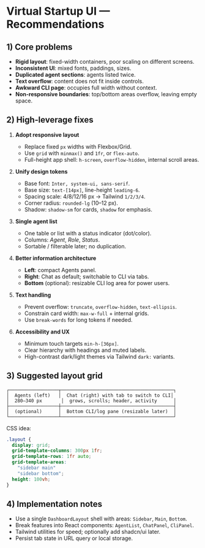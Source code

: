 # Virtual Startup UI — Recommendations

## 1) Core problems
- **Rigid layout**: fixed-width containers, poor scaling on different screens.
- **Inconsistent UI**: mixed fonts, paddings, sizes.
- **Duplicated agent sections**: agents listed twice.
- **Text overflow**: content does not fit inside controls.
- **Awkward CLI page**: occupies full width without context.
- **Non-responsive boundaries**: top/bottom areas overflow, leaving empty space.

## 2) High‑leverage fixes
1. **Adopt responsive layout**
   - Replace fixed `px` widths with Flexbox/Grid.
   - Use `grid` with `minmax()` and `1fr`, or `flex-auto`.
   - Full-height app shell: `h-screen`, `overflow-hidden`, internal scroll areas.

2. **Unify design tokens**
   - Base font: `Inter, system-ui, sans-serif`.
   - Base size: `text-[14px]`, line-height `leading-6`.
   - Spacing scale: 4/8/12/16 px → Tailwind `1/2/3/4`.
   - Corner radius: `rounded-lg` (10–12 px).
   - Shadow: `shadow-sm` for cards, `shadow` for emphasis.

3. **Single agent list**
   - One table or list with a status indicator (dot/color).
   - Columns: *Agent*, *Role*, *Status*.
   - Sortable / filterable later; no duplication.

4. **Better information architecture**
   - **Left**: compact Agents panel.
   - **Right**: Chat as default; switchable to CLI via tabs.
   - **Bottom** (optional): resizable CLI log area for power users.

5. **Text handling**
   - Prevent overflow: `truncate`, `overflow-hidden`, `text-ellipsis`.
   - Constrain card width: `max-w-full` + internal grids.
   - Use `break-words` for long tokens if needed.

6. **Accessibility and UX**
   - Minimum touch targets `min-h-[36px]`.
   - Clear hierarchy with headings and muted labels.
   - High-contrast dark/light themes via Tailwind `dark:` variants.

## 3) Suggested layout grid
```
┌──────────────────┬─────────────────────────────────────────┐
│  Agents (left)   │  Chat (right) with tab to switch to CLI│
│  280–340 px       │  grows, scrolls; header, activity      │
├──────────────────┼─────────────────────────────────────────┤
│  (optional)      │  Bottom CLI/log pane (resizable later)  │
└──────────────────┴─────────────────────────────────────────┘
```
CSS idea:
```css
.layout {
  display: grid;
  grid-template-columns: 300px 1fr;
  grid-template-rows: 1fr auto;
  grid-template-areas:
    "sidebar main"
    "sidebar bottom";
  height: 100vh;
}
```

## 4) Implementation notes
- Use a single `DashboardLayout` shell with areas: `Sidebar`, `Main`, `Bottom`.
- Break features into React components: `AgentList`, `ChatPanel`, `CliPanel`.
- Tailwind utilities for speed; optionally add shadcn/ui later.
- Persist tab state in URL query or local storage.


